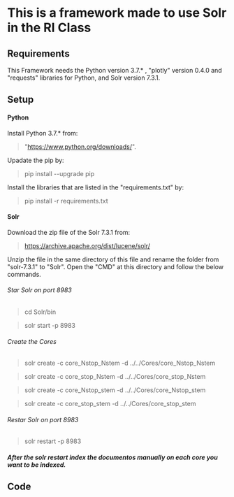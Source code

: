 # This is a framework made to use Solr in the RI Class

## Requirements

This Framework needs the Python version 3.7.* , "plotly" version 0.4.0 and "requests"   libraries  for Python, and Solr version 7.3.1.


## Setup

#### Python

Install Python 3.7.* from:

> "https://www.python.org/downloads/".

Upadate the pip by:

> pip install --upgrade pip

Install the libraries that are listed in the "requirements.txt" by:

> pip install -r requirements.txt


#### Solr

Download the zip file of the Solr 7.3.1 from:

> https://archive.apache.org/dist/lucene/solr/

Unzip the file in the same directory of this file and rename the folder from "solr-7.3.1" to "Solr".
Open the "CMD" at this directory and follow the below commands.
 

###### Star Solr on port 8983

> cd Solr/bin

> solr start -p 8983


###### Create the Cores

> solr create -c core_Nstop_Nstem -d ../../Cores/core_Nstop_Nstem

> solr create -c core_stop_Nstem -d ../../Cores/core_stop_Nstem

> solr create -c core_Nstop_stem -d ../../Cores/core_Nstop_stem

> solr create -c core_stop_stem -d ../../Cores/core_stop_stem


###### Restar Solr on port 8983
> solr restart -p 8983

##### After the solr restart index the documentos manually on each core you want to be indexed.

## Code

